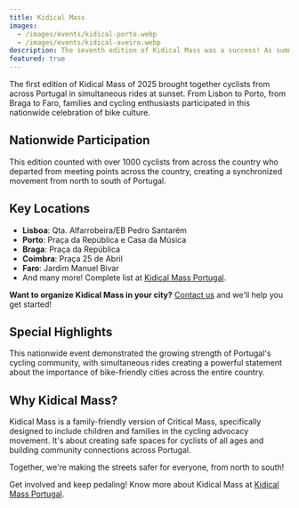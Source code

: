 ```yaml
---
title: Kidical Mass
images:
  - /images/events/kidical-porto.webp
  - /images/events/kidical-aveiro.webp
description: The seventh edition of Kidical Mass was a success! As summer heats up, we cycled through the city at sunset, from north to south of the country.
featured: true
---
```


The first edition of Kidical Mass of 2025 brought together cyclists from across Portugal in simultaneous rides at sunset. From Lisbon to Porto, from Braga to Faro, families and cycling enthusiasts participated in this nationwide celebration of bike culture.

## Nationwide Participation

This edition counted with over 1000 cyclists from across the country who departed from meeting points across the country, creating a synchronized movement from north to south of Portugal.

## Key Locations

- **Lisboa**: Qta. Alfarrobeira/EB Pedro Santarém
- **Porto**: Praça da República e Casa da Música
- **Braga**: Praça da República
- **Coimbra**: Praça 25 de Abril
- **Faro**: Jardim Manuel Bivar
- And many more! Complete list at [Kidical Mass Portugal](https://kidicalmass.pt/#onde).

**Want to organize Kidical Mass in your city?** [Contact us](mailto:kidicalmass.pt@gmail.com) and we'll help you get started!

## Special Highlights

This nationwide event demonstrated the growing strength of Portugal's cycling community, with simultaneous rides creating a powerful statement about the importance of bike-friendly cities across the entire country.

## Why Kidical Mass?

Kidical Mass is a family-friendly version of Critical Mass, specifically designed to include children and families in the cycling advocacy movement. It's about creating safe spaces for cyclists of all ages and building community connections across Portugal.

Together, we're making the streets safer for everyone, from north to south!

Get involved and keep pedaling! Know more about Kidical Mass at [Kidical Mass Portugal](https://kidicalmass.pt).
